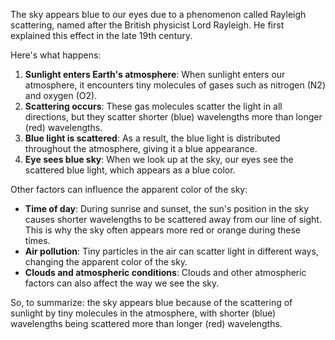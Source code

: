 The sky appears blue to our eyes due to a phenomenon called Rayleigh scattering, named after the British physicist Lord Rayleigh. He first explained this effect in the late 19th century.

Here's what happens:

1. **Sunlight enters Earth's atmosphere**: When sunlight enters our atmosphere, it encounters tiny molecules of gases such as nitrogen (N2) and oxygen (O2).
2. **Scattering occurs**: These gas molecules scatter the light in all directions, but they scatter shorter (blue) wavelengths more than longer (red) wavelengths.
3. **Blue light is scattered**: As a result, the blue light is distributed throughout the atmosphere, giving it a blue appearance.
4. **Eye sees blue sky**: When we look up at the sky, our eyes see the scattered blue light, which appears as a blue color.

Other factors can influence the apparent color of the sky:

* **Time of day**: During sunrise and sunset, the sun's position in the sky causes shorter wavelengths to be scattered away from our line of sight. This is why the sky often appears more red or orange during these times.
* **Air pollution**: Tiny particles in the air can scatter light in different ways, changing the apparent color of the sky.
* **Clouds and atmospheric conditions**: Clouds and other atmospheric factors can also affect the way we see the sky.

So, to summarize: the sky appears blue because of the scattering of sunlight by tiny molecules in the atmosphere, with shorter (blue) wavelengths being scattered more than longer (red) wavelengths.
